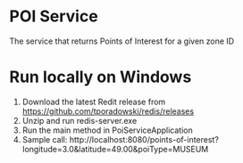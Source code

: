 # POI Service
The service that returns Points of Interest for a given zone ID

# Run locally on Windows
1. Download the latest Redit release from https://github.com/tporadowski/redis/releases
2. Unzip and run redis-server.exe
3. Run the main method in PoiServiceApplication
4. Sample call: http://localhost:8080/points-of-interest?longitude=3.0&latitude=49.00&poiType=MUSEUM